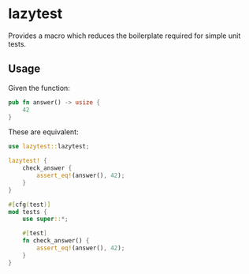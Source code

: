 # lazytest

Provides a macro which reduces the boilerplate required for simple unit tests.

## Usage

Given the function:

```rust
pub fn answer() -> usize {
    42
}
```

These are equivalent:

```rust
use lazytest::lazytest;

lazytest! {
    check_answer {
        assert_eq!(answer(), 42);
    }
}
```

```rust
#[cfg(test)]
mod tests {
    use super::*;

    #[test]
    fn check_answer() {
        assert_eq!(answer(), 42);
    }
}
```